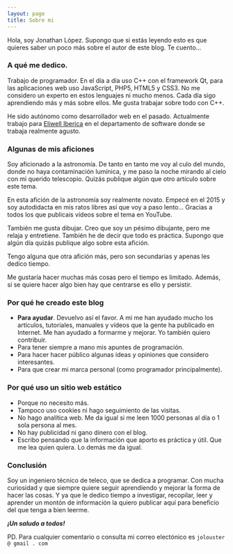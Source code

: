 ```yaml
---
layout: page
title: Sobre mi
---
```


Hola, soy Jonathan López. Supongo que si estás leyendo esto es que quieres saber un poco más sobre el autor de este blog. Te cuento...

### A qué me dedico.

Trabajo de programador. En el día a día uso C++ con el framework Qt, para las aplicaciones web uso JavaScript, PHP5, HTML5 y CSS3. No me considero 
un experto en estos lenguajes ni mucho menos. Cada día sigo aprendiendo más y más sobre ellos. Me gusta trabajar sobre todo con C++.

He sido autónomo como desarrollador web en el pasado. Actualmente trabajo para [Eliwell Iberica](http://www.eliwell.es/) en el departamento de software donde se trabaja realmente agusto.

### Algunas de mis aficiones

Soy aficionado a la astronomía. De tanto en tanto me voy al culo del mundo, donde no haya contaminación lumínica, y me paso la noche mirando al cielo con mi querido telescopio. Quizás publique algún que otro artículo sobre este tema. 

En esta afición de la astronomía soy realmente novato. Empecé en el 2015 y soy autodidacta en mis ratos libres así que voy a paso lento... Gracias a todos los que publicais vídeos sobre el tema en YouTube.

También me gusta dibujar. Creo que soy un pésimo dibujante, pero me relaja y entretiene. También he de decir que todo es práctica. Supongo que algún día quizás publique algo sobre esta afición.

Tengo alguna que otra afición más, pero son secundarias y apenas les dedico tiempo. 

Me gustaría hacer muchas más cosas pero el tiempo es limitado. Además, si se quiere hacer algo bien hay que centrarse es ello y persistir.

### Por qué he creado este blog

- **Para ayudar**. Devuelvo así el favor. A mi me han ayudado mucho los artículos, tutoriales, manuales y vídeos que la gente ha publicado en Internet. Me han ayudado a formarme y mejorar. Yo también quiero contribuir.
- Para tener siempre a mano mis apuntes de programación.
- Para hacer hacer público algunas ideas y opiniones que considero interesantes. 
- Para que crear mi marca personal (como programador principalmente).

### Por qué uso un sitio web estático

- Porque no necesito más. 
- Tampoco uso cookies ni hago seguimiento de las visitas. 
- No hago analítica web. Me da igual si me leen 1000 personas al día o 1 sola persona al mes. 
- No hay publicidad ni gano dinero con el blog.
- Escribo pensando que la información que aporto es práctica y útil. Que me lea quien quiera. Lo demás me da igual.

### Conclusión

Soy un ingeniero técnico de teleco, que se dedica a programar. Con mucha curiosidad y que siempre quiere seguir aprendiendo y mejorar la forma de hacer las cosas. Y ya que le dedico tiempo a investigar, recopilar, leer y aprender un montón de información la quiero publicar aquí para beneficio del que tenga a bien leerme.

***¡Un saludo a todos!***

PD. Para cualquier comentario o consulta mi correo electónico es `jolouster @ gmail . com`
